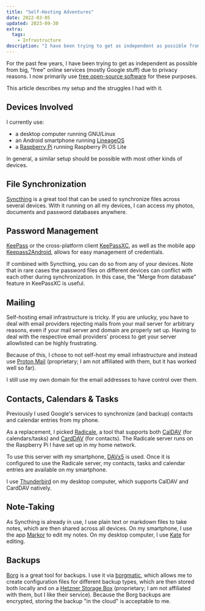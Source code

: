 ```yaml
---
title: "Self-Hosting Adventures"
date: 2022-03-05
updated: 2023-09-30
extra:
  tags:
    - Infrastructure
description: "I have been trying to get as independent as possible from online services due to privacy reasons. This article describes my setup and struggles I had with it."
---
```


For the past few years, I have been trying to get as independent as possible from big, "free" online services (mostly Google stuff) due to privacy reasons. I now primarily use [free open-source software](https://en.wikipedia.org/wiki/Free_and_open-source_software) for these purposes.

This article describes my setup and the struggles I had with it.

<!-- more -->

## Devices Involved

I currently use:

- a desktop computer running GNU/Linux
- an Android smartphone running [LineageOS](https://lineageos.org/)
- a [Raspberry Pi](https://www.raspberrypi.com) running Raspberry Pi OS Lite

In general, a similar setup should be possible with most other kinds of devices.

## File Synchronization

[Syncthing](https://syncthing.net/) is a great tool that can be used to synchronize files across several devices. With it running on all my devices, I can access my photos, documents and password databases anywhere.

## Password Management

[KeePass](https://keepass.info/) or the cross-platform client [KeePassXC](https://keepassxc.org/), as well as the mobile app [Keepass2Android](https://github.com/PhilippC/keepass2android), allows for easy management of credentials.

If combined with Syncthing, you can do so from any of your devices. Note that in rare cases the password files on different devices can conflict with each other during synchronization. In this case, the "Merge from database" feature in KeePassXC is useful.

## Mailing

Self-hosting email infrastructure is tricky. If you are unlucky, you have to deal with email providers rejecting mails from your mail server for arbitrary reasons, even if your mail server and domain are properly set up. Having to deal with the respective email providers' process to get your server allowlisted can be highly frustrating.

Because of this, I chose to not self-host my email infrastructure and instead use [Proton Mail](https://proton.me/mail) (proprietary; I am not affiliated with them, but it has worked well so far).

I still use my own domain for the email addresses to have control over them.

## Contacts, Calendars & Tasks

Previously I used Google's services to synchronize (and backup) contacts and calendar entries from my phone.

As a replacement, I picked [Radicale](https://radicale.org), a tool that supports both [CalDAV](https://en.wikipedia.org/wiki/CalDAV) (for calendars/tasks) and [CardDAV](https://en.wikipedia.org/wiki/CardDAV) (for contacts). The Radicale server runs on the Raspberry Pi I have set up in my home network.

To use this server with my smartphone, [DAVx5](https://www.davx5.com/) is used. Once it is configured to use the Radicale server, my contacts, tasks and calendar entries are available on my smartphone.

I use [Thunderbird](https://www.thunderbird.net) on my desktop computer, which supports CalDAV and CardDAV natively.

## Note-Taking

As Syncthing is already in use, I use plain text or markdown files to take notes, which are then shared across all devices. On my smartphone, I use the app [Markor](https://f-droid.org/en/packages/net.gsantner.markor/) to edit my notes. On my desktop computer, I use [Kate](https://apps.kde.org/kate/) for editing.

## Backups

[Borg](https://www.borgbackup.org/) is a great tool for backups. I use it via [borgmatic](https://torsion.org/borgmatic/), which allows me to create configuration files for different backup types, which are then stored both locally and on a [Hetzner Storage Box](https://www.hetzner.com/storage/storage-box) (proprietary; I am not affiliated with them, but I like their service). Because the Borg backups are encrypted, storing the backup "in the cloud" is acceptable to me.

